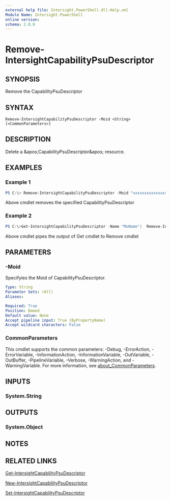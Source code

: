```yaml
---
external help file: Intersight.PowerShell.dll-Help.xml
Module Name: Intersight.PowerShell
online version:
schema: 2.0.0
---
```


# Remove-IntersightCapabilityPsuDescriptor

## SYNOPSIS
Remove the CapabilityPsuDescriptor

## SYNTAX

```
Remove-IntersightCapabilityPsuDescriptor -Moid <String> [<CommonParameters>]
```

## DESCRIPTION
Delete a &amp;apos;CapabilityPsuDescriptor&amp;apos; resource.

## EXAMPLES

### Example 1
```powershell
PS C:\> Remove-IntersightCapabilityPsuDescriptor -Moid "xxxxxxxxxxxxxxxxxxxxxxxxxxx"
```
Above cmdlet removes the specified CapabilityPsuDescriptor 

### Example 2
```powershell
PS C:\>Get-IntersightCapabilityPsuDescriptor -Name "MoName"|  Remove-IntersightCapabilityPsuDescriptor
```
Above cmdlet pipes the output of Get cmdlet to Remove cmdlet

## PARAMETERS

### -Moid
Specifyies the Moid of CapabilityPsuDescriptor.

```yaml
Type: String
Parameter Sets: (All)
Aliases:

Required: True
Position: Named
Default value: None
Accept pipeline input: True (ByPropertyName)
Accept wildcard characters: False
```

### CommonParameters
This cmdlet supports the common parameters: -Debug, -ErrorAction, -ErrorVariable, -InformationAction, -InformationVariable, -OutVariable, -OutBuffer, -PipelineVariable, -Verbose, -WarningAction, and -WarningVariable. For more information, see [about_CommonParameters](http://go.microsoft.com/fwlink/?LinkID=113216).

## INPUTS

### System.String

## OUTPUTS

### System.Object
## NOTES

## RELATED LINKS

[Get-IntersightCapabilityPsuDescriptor](./Get-IntersightCapabilityPsuDescriptor.md)

[New-IntersightCapabilityPsuDescriptor](./New-IntersightCapabilityPsuDescriptor.md)

[Set-IntersightCapabilityPsuDescriptor](./Set-IntersightCapabilityPsuDescriptor.md)

